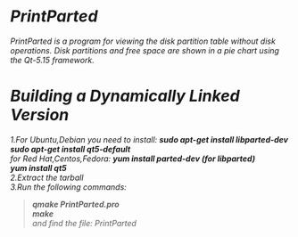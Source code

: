 # *PrintParted* 
*PrintParted is a program for viewing the disk partition table without disk operations. Disk partitions and free space are shown in a pie chart using the Qt-5.15 framework.* 

# *Building a Dynamically Linked Version*
*1.For Ubuntu,Debian you need to install: __sudo apt-get install libparted-dev__*<br />
*__sudo apt-get install qt5-default__*<br /> 
*for Red Hat,Centos,Fedora: __yum install parted-dev (for libparted)__*<br /> 
*__yum install qt5__*<br /> 
*2.Extract the tarball*<br />
*3.Run the following commands:*<br />
>*__qmake PrintParted.pro__*<br />
>*__make__*<br /> 
*and find the file: PrintParted*

